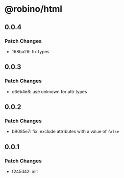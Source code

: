 # @robino/html

## 0.0.4

### Patch Changes

- 168ba26: fix types

## 0.0.3

### Patch Changes

- c6eb4e8: use unknown for attr types

## 0.0.2

### Patch Changes

- b9085e7: fix: exclude attributes with a value of `false`

## 0.0.1

### Patch Changes

- f245d42: init
